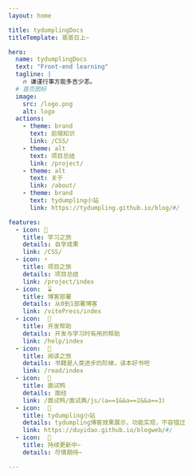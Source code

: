 ```yaml
---
layout: home

title: tydumplingDocs
titleTemplate: 蒸蒸日上~

hero:
  name: tydumplingDocs
  text: "Front-end learning"
  tagline: |
    🔥 谦谨行事方能多吉少恙。
  # 首页图标
  image:
    src: /logo.png
    alt: logo
  actions:
    - theme: brand
      text: 前端知识
      link: /CSS/
    - theme: alt
      text: 项目总结
      link: /project/
    - theme: alt
      text: 关于
      link: /about/
    - theme: brand
      text: tydumpling小站
      link: https://tydumpling.github.io/blog/#/

features:
  - icon: 📕
    title: 学习之旅
    details: 自学成果
    link: /CSS/
  - icon: ⚡
    title: 项目之旅
    details: 项目总结
    link: /project/index
  - icon:  ⌛
    title: 博客部署
    details: 从0到1部署博客
    link: /vitePress/index
  - icon:  🎉
    title: 开发帮助
    details: 开发与学习时有用的帮助
    link: /help/index
  - icon:  📖
    title: 阅读之旅
    details: 书籍是人类进步的阶梯，读本好书吧
    link: /read/index
  - icon:  🦆
    title: 面试鸭
    details: 面经
    link: /面试鸭/面试典/js/(a==1&&a==2&&a==3)
  - icon:  📘
    title: tydumpling小站
    details: tydumpling博客效果展示，功能实现，不容错过
    link: https://duyidao.github.io/blogweb/#/
  - icon:  🎈️
    title: 持续更新中~
    details: 尽情期待~

---
```


<script setup>
import {
  VPTeamPage,
  VPTeamPageTitle,
  VPTeamMembers
} from 'vitepress/theme';
import { icons } from './socialIcons';

const members = [
  {
    avatar: 'https://www.github.com/tydumpling.png',
    name: 'Yuan tang',
    title: '谦谨行事',
    desc: 'FE Developer<br/>Creator @ <a href="https://github.com/tydumpling/blog" target="_blank">tydumpling</a>',
    links: [
      { icon: 'github', link: 'https://github.com/tydumpling' },
      {
       icon: { svg: icons.bilibili } ,link: "https://space.bilibili.com/201738571",
      },
      // { icon: 'youtube', link: 'https://www.youtube.com/@tydumpling'},
    ]
  },
  {
    avatar: 'https://www.github.com/tydumplings.png',
    name: 'tydumplings',
    title: '热爱学习',
      desc: 'FE Developer<br/>Creator @ <a href="https://github.com/tydumpling/blog" target="_blank">tydumpling</a>',
    links: [
      { icon: 'github', link: 'https://github.com/tydumplings' },
      {
       icon: { svg: icons.bilibili } ,link: "https://space.bilibili.com/201738571",
      },
    ]
  },
]
</script>

<VPTeamPage>
  <VPTeamPageTitle>
    <template #title>
      核心成员介绍
    </template>
  </VPTeamPageTitle>
  <VPTeamMembers
    :members="members"
  />
</VPTeamPage>

<HomeContributors/>
